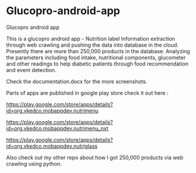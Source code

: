 # Glucopro-android-app
Glucopro android app

This is a glucopro android app - Nutrition label Information extraction through web crawling and pushing the data into database in the cloud. Presently there are more than 250,000 products in the database. Analyzing the parameters including food intake, nutritional components, 
glucometer and other readings to help diabetic patients through food recommendation and event detection.

Check the documentation.docx for the more screenshots. 

Parts of apps are published in google play store check it out here :

https://play.google.com/store/apps/details?id=org.vkedco.mobappdev.nutrimenu

https://play.google.com/store/apps/details?id=org.vkedco.mobappdev.nutrimenu_nxt

https://play.google.com/store/apps/details?id=org.vkedco.mobappdev.nutriglass

Also check out my other repo about how I got 250,000 products via web crawling using python.
